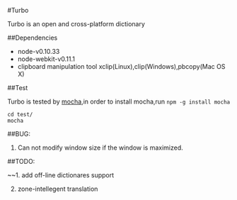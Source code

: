 #Turbo

Turbo is an open and cross-platform dictionary

##Dependencies

*  node-v0.10.33
*  node-webkit-v0.11.1
*  clipboard manipulation tool xclip(Linux),clip(Windows),pbcopy(Mac OS X)

##Test

Turbo is tested by [mocha](https://github.com/mochajs/mocha),in order to install mocha,run `npm -g install mocha`

```
cd test/
mocha
```

##BUG:

1.  Can not modify window size if the window is maximized.


##TODO:

~~1.  add off-line dictionares support

2.  zone-intellegent translation
